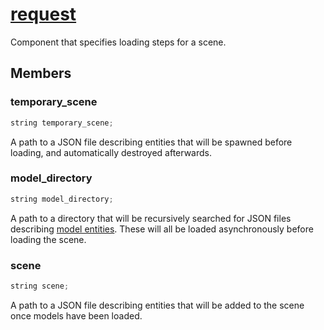 # [request](request.hpp)

Component that specifies loading steps for a scene.

## Members

### temporary_scene

```cpp
string temporary_scene;
```

A path to a JSON file describing entities that will be spawned before loading, and automatically destroyed afterwards.

### model_directory

```cpp
string model_directory;
```

A path to a directory that will be recursively searched for JSON files describing [model entities](../../instance/). These will all be loaded asynchronously before loading the scene.

### scene

```cpp
string scene;
```

A path to a JSON file describing entities that will be added to the scene once models have been loaded.